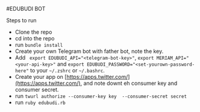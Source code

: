 #EDUBUDI BOT

Steps to run

- Clone the repo
- cd into the repo
- run `bundle install`
- Create your own Telegram bot with father bot, note the key. 
- Add ` export EDUBUDI_API="<telegram-bot-key>"`, `export MERIAM_API="<your-api-key>"` and `export EDUBUDI_PASSWORD="<set-yourown-password-here"` to your `~/.zshrc` or `~/.bashrc`. 
- Create your app on [https://apps.twitter.com/](https://apps.twitter.com/), and note downt eh consumer key and consumer secret. 
- run `twurl authorize --consumer-key key  --consumer-secret secret`
- run `ruby edubudi.rb`
